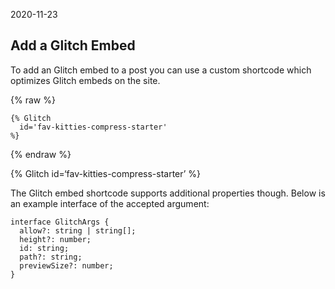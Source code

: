 2020-11-23

## Add a Glitch Embed

To add an Glitch embed to a post you can use a custom shortcode which optimizes Glitch embeds on the site.

{% raw %}

    {% Glitch
      id='fav-kitties-compress-starter'
    %}

{% endraw %}

{% Glitch id=‘fav-kitties-compress-starter’ %}

The Glitch embed shortcode supports additional properties though. Below is an example interface of the accepted argument:

    interface GlitchArgs {
      allow?: string | string[];
      height?: number;
      id: string;
      path?: string;
      previewSize?: number;
    }
